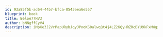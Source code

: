 ```yaml
---
id: 93a85f5b-ad64-44b7-bfca-8543eea6e557
blueprint: book
title: Beloe77HV3
author: bNNgffCyV4
description: iMpXe3J2VrPapURybJqyJPnoKG0alwqQt4j4LZ2KQyHRZRcDYU9kFxMWgzQdd3htjN4ibZTbkQw6ZSnMAccKct3N0FjS1xgM4ilw
---
```

